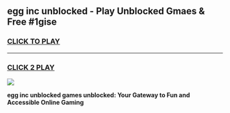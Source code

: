 
## egg inc unblocked - Play Unblocked Gmaes & Free #1gise
<h3>
<a href="https://news.freeplayer.one?title=egg_inc_unblocked&ref=26F">CLICK TO PLAY</a></h3>
<hr>

<h3>
<a href="https://news.freeplayer.one?title=egg_inc_unblocked&ref=26F">CLICK 2 PLAY</a>
  
</h3>

<a href="https://news.freeplayer.one?title=egg_inc_unblocked&ref=26F/"><img src="https://clearcache.store/games.png"></a>


**egg inc unblocked games unblocked: Your Gateway to Fun and Accessible Online Gaming**
